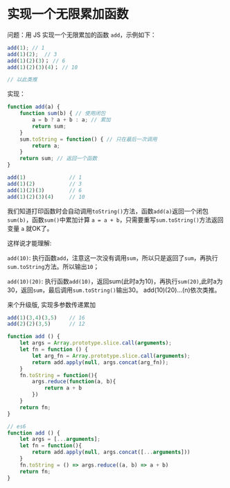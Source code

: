 
# 实现一个无限累加函数

问题：用 JS 实现一个无限累加的函数 `add`，示例如下：

```js
add(1); // 1
add(1)(2);  // 3
add(1)(2)(3)； // 6
add(1)(2)(3)(4)； // 10 

// 以此类推
```
实现：
```js
function add(a) {
	function sum(b) { // 使用闭包
    	a = b ? a + b : a; // 累加
    	return sum;
 	}
 	sum.toString = function() { // 只在最后一次调用
        return a;
    }
 	return sum; // 返回一个函数
}

add(1)				// 1
add(1)(2)  			// 3
add(1)(2)(3) 		// 6
add(1)(2)(3)(4)	 	// 10 
```

我们知道打印函数时会自动调用`toString()`方法，函数`add(a)`返回一个闭包`sum(b)`，函数`sum()`中累加计算 `a = a + b`，只需要重写`sum.toString()`方法返回变量 `a` 就OK了。

这样说才能理解:

`add(10)`: 执行函数`add`，注意这一次没有调用`sum`，所以只是返回了`sum`，再执行`sum.toString`方法。所以输出`10`；

 `add(10)(20)`: 执行函数`add(10)`，返回sum(此时a为10)，再执行`sum(20)`,此时a为30，返回`sum`，最后调用`sum.toString()`输出30。 add(10)(20)...(n)依次类推。 


来个升级版, 实现多参数传递累加

```js
add(1)(3,4)(3,5)	// 16
add(2)(2)(3,5)		// 12

function add () {
	let args = Array.prototype.slice.call(arguments);
	let fn = function () {
		let arg_fn = Array.prototype.slice.call(arguments);
		return add.apply(null, args.concat(arg_fn));
	}
	fn.toString = function(){
		args.reduce(function(a, b){
			return a + b
		})
	}
	return fn;
}

// es6
function add () {
	let args = [...arguments];
	let fn = function(){
		return add.apply(null, args.concat([...arguments]))
	} 
	fn.toString = () => args.reduce((a, b) => a + b)
	return fn;
}
```